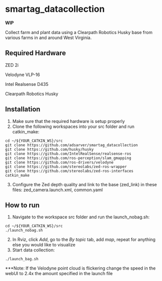 # smartag_datacollection
  **WIP**
  
  Collect farm and plant data using a Clearpath Robotics Husky base from various farms in and around West Virginia.
  
## Required Hardware

 ZED 2i
 
 Velodyne VLP-16
 
 Intel Realsense D435
 
 Clearpath Robotics Husky

## Installation
  1. Make sure that the required hardware is setup properly
  2. Clone the following workspaces into your src folder and run catkin_make:
  ```
  cd ~/${YOUR_CATKIN_WS}/src
  git clone https://github.com/adsarver/smartag_datacollection
  git clone https://github.com/husky/husky
  git clone https://github.com/IntelRealSense/realsense-ros
  git clone https://github.com/ros-perception/slam_gmapping
  git clone https://github.com/ros-drivers/velodyne
  git clone https://github.com/stereolabs/zed-ros-wrapper
  git clone https://github.com/stereolabs/zed-ros-interfaces
  catkin_make
  ```
  3. Configure the Zed depth quality and link to the base (zed_link) in these files: zed_camera.launch.xml, common.yaml
## How to run
  1. Navigate to the workspace src folder and run the launch_nobag.sh:
  ```
  cd ~/${YOUR_CATKIN_WS}/src
  ./launch_nobag.sh
  ```
  2. In Rviz, click *Add*, go to the *By topic* tab, add *map*, repeat for anything else you would like to visualize
  3. Start data collection:
  ```
  ./launch_bag.sh
  ```
  ***Note: If the Velodyne point cloud is flickering change the speed in the webUI to 2.4x the amount specified in the launch file
